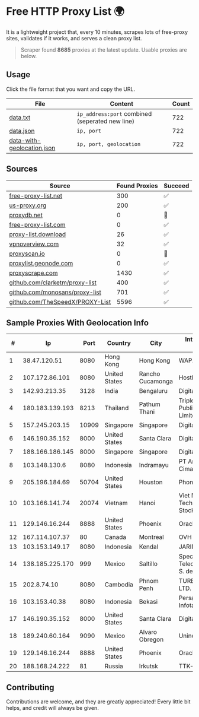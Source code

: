 
# Free HTTP Proxy List 🌍

It is a lightweight project that, every 10 minutes, scrapes lots of free-proxy sites, validates if it works, and serves a clean proxy list.


> Scraper found **8685** proxies at the latest update. Usable proxies are below.

## Usage

Click the file format that you want and copy the URL.


|File|Content|Count|
|----|-------|-----|
|[data.txt](https://raw.githubusercontent.com/themiralay/Proxy-List-World/master/data.txt)|`ip_address:port` combined (seperated new line)|722|
|[data.json](https://raw.githubusercontent.com/themiralay/Proxy-List-World/master/data.json)|`ip, port`|722|
|[data-with-geolocation.json](https://raw.githubusercontent.com/themiralay/Proxy-List-World/master/data-with-geolocation.json)|`ip, port, geolocation`|722|

## Sources

|Source|Found Proxies|Succeed|
|------|-------------|-------|
|[free-proxy-list.net](https://free-proxy-list.net)|300|✅|
|[us-proxy.org](https://www.us-proxy.org)|200|✅|
|[proxydb.net](http://proxydb.net)|0|🚫|
|[free-proxy-list.com](https://free-proxy-list.com/?page=&port=&type%5B%5D=http&type%5B%5D=https&up_time=0&search=Search)|0|✅|
|[proxy-list.download](https://www.proxy-list.download/HTTP)|26|✅|
|[vpnoverview.com](https://vpnoverview.com/privacy/anonymous-browsing/free-proxy-servers)|32|✅|
|[proxyscan.io](https://www.proxyscan.io)|0|🚫|
|[proxylist.geonode.com](https://proxylist.geonode.com/api/proxy-list?limit=300&page=1&sort_by=lastChecked&sort_type=desc&protocols=http,https)|0|✅|
|[proxyscrape.com](https://api.proxyscrape.com/v2/?request=displayproxies&protocol=http&timeout=10000&country=all&ssl=all&anonymity=all)|1430|✅|
|[github.com/clarketm/proxy-list](https://raw.githubusercontent.com/clarketm/proxy-list/master/proxy-list-raw.txt)|400|✅|
|[github.com/monosans/proxy-list](https://raw.githubusercontent.com/monosans/proxy-list/main/proxies/http.txt)|701|✅|
|[github.com/TheSpeedX/PROXY-List](https://raw.githubusercontent.com/TheSpeedX/PROXY-List/master/http.txt)|5596|✅|


## Sample Proxies With Geolocation Info

|#|Ip|Port|Country|City|Internet Service Provider|
|-|--|----|-------|----|-------------------------|
|1|38.47.120.51|8080|Hong Kong|Hong Kong|WAP.AC LTD|
|2|107.172.86.101|8080|United States|Rancho Cucamonga|HostPapa|
|3|142.93.213.35|3128|India|Bengaluru|DigitalOcean, LLC|
|4|180.183.139.193|8213|Thailand|Pathum Thani|Triple T Broadband Public Company Limited|
|5|157.245.203.15|10909|Singapore|Singapore|DigitalOcean, LLC|
|6|146.190.35.152|8000|United States|Santa Clara|DigitalOcean, LLC|
|7|188.166.186.145|8000|Singapore|Singapore|DigitalOcean, LLC|
|8|103.148.130.6|8080|Indonesia|Indramayu|PT Anugerah Cimanuk Raya|
|9|205.196.184.69|50704|United States|Houston|Phonoscope|
|10|103.166.141.74|20074|Vietnam|Hanoi|Viet NAM Cloud Technology Joint Stock Company|
|11|129.146.16.244|8888|United States|Phoenix|Oracle Corporation|
|12|167.114.107.37|80|Canada|Montreal|OVH SAS|
|13|103.153.149.17|8080|Indonesia|Kendal|JARINGANKU|
|14|138.185.225.170|999|Mexico|Saltillo|Spectro Networks Telecomunicaciones, S. de R.L. de C.V.|
|15|202.8.74.10|8080|Cambodia|Phnom Penh|TURBOTECH CO., LTD.|
|16|103.153.40.38|8080|Indonesia|Bekasi|Persada Nayaka Infotama|
|17|146.190.35.152|8000|United States|Santa Clara|DigitalOcean, LLC|
|18|189.240.60.164|9090|Mexico|Alvaro Obregon|Uninet S.A. de C.V.|
|19|129.146.16.244|8888|United States|Phoenix|Oracle Corporation|
|20|188.168.24.222|81|Russia|Irkutsk|TTK-Retail|



## Contributing

Contributions are welcome, and they are greatly appreciated! Every
little bit helps, and credit will always be given.

